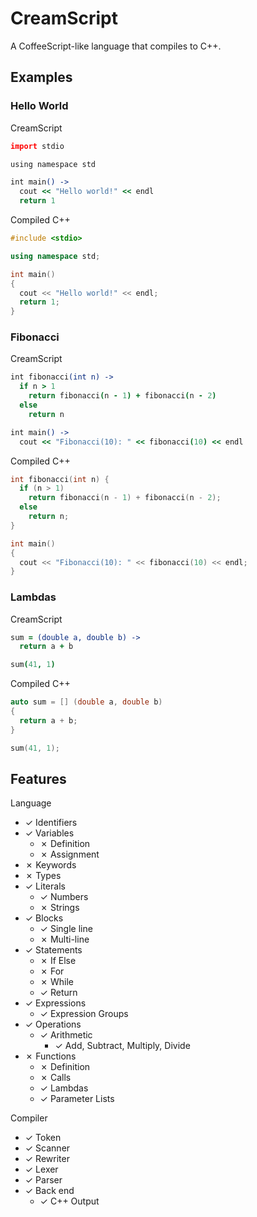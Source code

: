 
# CreamScript

A CoffeeScript-like language that compiles to C++.

## Examples

### Hello World

CreamScript

```coffee
import stdio

using namespace std

int main() ->
  cout << "Hello world!" << endl
  return 1
```

Compiled C++

```cpp
#include <stdio>

using namespace std;

int main()
{
  cout << "Hello world!" << endl;
  return 1;
}
```

### Fibonacci

CreamScript

```coffee
int fibonacci(int n) ->
  if n > 1
    return fibonacci(n - 1) + fibonacci(n - 2)
  else
    return n

int main() ->
  cout << "Fibonacci(10): " << fibonacci(10) << endl
```

Compiled C++

```cpp
int fibonacci(int n) {
  if (n > 1)
    return fibonacci(n - 1) + fibonacci(n - 2);
  else
    return n;
}

int main()
{
  cout << "Fibonacci(10): " << fibonacci(10) << endl;
}
```

### Lambdas

CreamScript

```coffee
sum = (double a, double b) ->
  return a + b

sum(41, 1)
```

Compiled C++

```cpp
auto sum = [] (double a, double b)
{
  return a + b;
}

sum(41, 1);
```

## Features

Language

+ ✓ Identifiers
+ ✓ Variables
  + ✗ Definition
  + ✗ Assignment
+ ✗ Keywords
+ ✗ Types
+ ✓ Literals
  + ✓ Numbers
  + ✗ Strings
+ ✓ Blocks
  + ✓ Single line
  + ✗ Multi-line
+ ✓ Statements
  + ✗ If Else
  + ✗ For
  + ✗ While
  + ✓ Return
+ ✓ Expressions
  + ✓ Expression Groups
+ ✓ Operations
  + ✓ Arithmetic
    + ✓ Add, Subtract, Multiply, Divide
+ ✗ Functions
  + ✗ Definition
  + ✗ Calls
  + ✓ Lambdas
  + ✓ Parameter Lists

Compiler

+ ✓ Token
+ ✓ Scanner
+ ✓ Rewriter
+ ✓ Lexer
+ ✓ Parser
+ ✓ Back end
  + ✓ C++ Output

